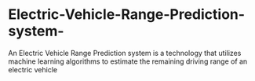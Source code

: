 # Electric-Vehicle-Range-Prediction-system-
An Electric Vehicle Range Prediction system is a technology that utilizes machine learning algorithms to estimate the remaining driving range of an electric vehicle

